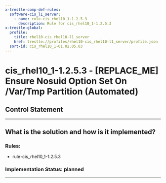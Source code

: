 ```yaml
---
x-trestle-comp-def-rules:
  software-cis_l1_server:
    - name: rule-cis_rhel10_1-1.2.5.3
      description: Rule for cis_rhel10_1-1.2.5.3
x-trestle-global:
  profile:
    title: rhel10-cis_rhel10-l1_server
    href: trestle://profiles/rhel10-cis_rhel10-l1_server/profile.json
  sort-id: cis_rhel10_1-01.02.05.03
---
```


# cis_rhel10_1-1.2.5.3 - \[REPLACE_ME\] Ensure Nosuid Option Set On /Var/Tmp Partition (Automated)

## Control Statement

______________________________________________________________________

## What is the solution and how is it implemented?

<!-- For implementation status enter one of: implemented, partial, planned, alternative, not-applicable -->

<!-- Note that the list of rules under ### Rules: is read-only and changes will not be captured after assembly to JSON -->

<!-- Add control implementation description here for control: cis_rhel10_1-1.2.5.3 -->

### Rules:

  - rule-cis_rhel10_1-1.2.5.3

### Implementation Status: planned

______________________________________________________________________
